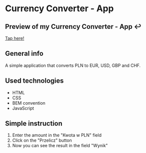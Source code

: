 # Currency Converter - App

## Preview of my Currency Converter - App :leftwards_arrow_with_hook:
[Tap here!](https://tomasz-szczepanek.github.io/currency-converter/)

## General info

A simple application that converts PLN to EUR, USD, GBP and CHF.

## Used technologies

- HTML
- CSS
- BEM convention
- JavaScript

## Simple instruction

1. Enter the amount in the "Kwota w PLN" field
2. Click on the "Przelicz" button
3. Now you can see the result in the field "Wynik"
